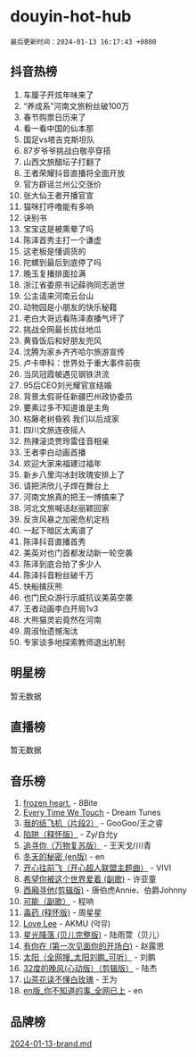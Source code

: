 # douyin-hot-hub

`最后更新时间：2024-01-13 16:17:43 +0800`

## 抖音热榜

1. 车厘子开炫年味来了
1. “养成系”河南文旅粉丝破100万
1. 春节购票日历来了
1. 看一看中国的仙本那
1. 国足vs塔吉克斯坦队
1. 87岁爷爷挑战白敬亭穿搭
1. 山西文旅醋坛子打翻了
1. 王者荣耀抖音直播将全面开放
1. 官方辟谣兰州公交涨价
1. 张大仙王者开播官宣
1. 猫咪打呼噜能有多响
1. 诀别书
1. 宝宝这是被熏晕了吗
1. 陈泽首秀主打一个谦虚
1. 这老板是懂调货的
1. 陀螺到最后到底停了吗
1. 晚玉复播排面拉满
1. 浙江省委原书记薛驹同志逝世
1. 公主请来河南云台山
1. 动物园是小朋友的快乐秘籍
1. 老白大哥远看陈泽直播气坏了
1. 挑战全网最长拔丝地瓜
1. 黄昏饭后和好朋友兜风
1. 沈腾为家乡齐齐哈尔旅游宣传
1. 卢卡申科：世界处于重大事件前夜
1. 当凤冠霞帔遇见钢铁洪流
1. 95后CEO刘光耀官宣结婚
1. 背景太假哥任新疆巴州政协委员
1. 要素过多不知道谁是主角
1. 枯藤老树昏鸦 我们以后成家
1. 四川文旅连夜摇人
1. 热辣滚烫贾玲雷佳音相亲
1. 王者李白动画首播
1. 欢迎大家来福建过福年
1. 新乡八里沟冰封玫瑰安排上了
1. 请把洪欣儿子焊在舞台上
1. 河南文旅真的把王一博搞来了
1. 河北文旅喊话赵丽颖回家
1. 反贪风暴之加密危机定档
1. 一起下暗区太离谱了
1. 陈泽抖音直播首秀
1. 美英对也门首都发动新一轮空袭
1. 陈泽到底合拍了多少人
1. 陈泽抖音粉丝破千万
1. 快船擒灰熊
1. 也门民众游行示威抗议美英空袭
1. 王者动画李白开局1v3
1. 大熊猫灵岩竟然在河南
1. 周淑怡遗憾淘汰
1. 专家谈多地探索教师退出机制

## 明星榜

暂无数据

## 直播榜

暂无数据

## 音乐榜

1. [frozen heart.](https://sf86-cdn-tos.douyinstatic.com/obj/tos-cn-ve-2774/oIIWJfyjIACZA9zQMtnJ6hQQhFC4vhCupoRBsO) - 8Bite
1. [Every Time We Touch](https://sf6-cdn-tos.douyinstatic.com/obj/tos-cn-ve-2774/ogN6lUKQeBBfEVhIOMikG1CcJjugxk1tztZyhP) - Dream Tunes
1. [我的纸飞机（片段2）](https://sf6-cdn-tos.douyinstatic.com/obj/tos-cn-ve-2774/oM2ZrKcg2CD5AeRB2gkeXOFB1IxAGJdZPazYHf) - GooGoo/王之睿
1. [陷阱（释怀版）](https://sf86-cdn-tos.douyinstatic.com/obj/tos-cn-ve-2774/oE8C21LeZrzKLDFfQYgMzx4GAIHageG5IzayY7) - Zy/白允y
1. [追寻你（万物复苏版）](https://sf86-cdn-tos.douyinstatic.com/obj/tos-cn-ve-2774/oYeAZJsbjIDit9APmBg8u6uDUQnHmoCf3gbo74) - 王天戈/川青
1. [冬天的秘密 (en版)](https://sf86-cdn-tos.douyinstatic.com/obj/tos-cn-ve-2774/okIuMHDdzyf3FjGK4Lphe1vfHcQaPIHAg0Z4CR) - en
1. [开心往前飞（开心超人联盟主题曲）](https://sf86-cdn-tos.douyinstatic.com/obj/tos-cn-ve-2774/9d8fb7c82cf1421fb93a9fe925275e0a) - VIVI
1. [希望你被这个世界爱着 (副歌)](https://sf6-cdn-tos.douyinstatic.com/obj/tos-cn-ve-2774/oUHCmWQfZlE3QQBKBeD8rCFLpJzPgCpImhsxMt) - 许亚童
1. [西厢寻他(剪辑版)](https://sf3-cdn-tos.douyinstatic.com/obj/tos-cn-ve-2774/oUsAVfAQKlRNxEv5qxvIB8o5qmIWUcXbzJKJhw) - 唐伯虎Annie、伯爵Johnny
1. [可能（副歌）](https://sf6-cdn-tos.douyinstatic.com/obj/tos-cn-ve-2774/cde1731888894259b333569393c2fb51) - 程响
1. [毒药 (释怀版)](https://sf86-cdn-tos.douyinstatic.com/obj/tos-cn-ve-2774/oYILMEAzspdZBIzy4frJNB8ZHPHWAhiwowd4Ad) - 周星星
1. [Love Lee](https://sf86-cdn-tos.douyinstatic.com/obj/tos-cn-ve-2774/o05GbkJGbCBTdDnMtB0fwOYgkeZp23vrWQDQBS) - AKMU (악뮤)
1. [星光降落 (贝儿完整版)](https://sf3-cdn-tos.douyinstatic.com/obj/tos-cn-ve-2774/okwB9hAwyAtsFFkFBzAX1hOOfQuIoMNs0W2Mwr) - 陆雨萱（贝儿）
1. [有你在 (第一次见面你的开场白)](https://sf3-cdn-tos.douyinstatic.com/obj/tos-cn-ve-2774/oAthrQ3ClJBfI57uBoFEgNDYtNCZ0TSYQQfxQ0) - 赵露思
1. [太阳（全网搜_太阳刘鹏_可听）](https://sf3-cdn-tos.douyinstatic.com/obj/tos-cn-ve-2774/ogWbyIQnlBFImVbeDocRdCIYtBHlbJXgfZMvgz) - 刘鹏
1. [32度的晚风(心动版）（剪辑版）](https://sf86-cdn-tos.douyinstatic.com/obj/tos-cn-ve-2774/owNyabsyWdzUulxhoJfK8IBXgp0UMQAHpvGh2B) - 陆杰
1. [山茶花读不懂白玫瑰](https://sf86-cdn-tos.douyinstatic.com/obj/tos-cn-ve-2774/osfn8B7DktrRHEPJgPCfDbw7QDQEkwC16BxZg9) - 王为
1. [en版_你不知道的事_全网已上](https://sf6-cdn-tos.douyinstatic.com/obj/tos-cn-ve-2774/o4QbYLDezHUtFyDKdF9XfmPhIewaqEQAggj6Cb) - en

## 品牌榜

[2024-01-13-brand.md](2024-01-13-brand.md)
